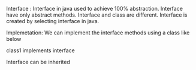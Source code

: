 Interface : Interface in java used to achieve 100% abstraction. Interface have only abstract methods. Interface and class are different. Interface is created by selecting interface in java.


Implemetation: We can implement the interface methods using a class like below

class1 implements interface

Interface can be inherited
